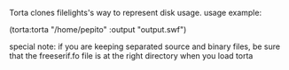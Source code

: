 Torta clones filelights's way to represent disk usage.
usage example:

(torta:torta "/home/pepito" :output "output.swf")


special note: if you are keeping separated source and binary files, be sure that the freeserif.fo file is at the right directory when you load torta
